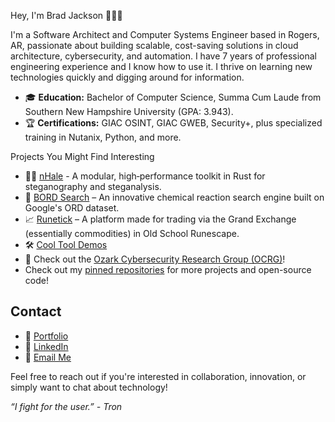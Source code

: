 <!-- ![profile-banner](./images/test.gif)   -->

Hey, I'm Brad Jackson 🧑🏻‍💻  
  
  
I'm a Software Architect and Computer Systems Engineer based in Rogers, AR, passionate about building scalable, cost-saving solutions in cloud architecture, cybersecurity, and automation. I have 7 years of professional engineering experience and I know how to use it. I thrive on learning new technologies quickly and digging around for information.

- 🎓 **Education:** Bachelor of Computer Science, Summa Cum Laude from Southern New Hampshire University (GPA: 3.943).
- 🏆 **Certifications:** GIAC OSINT, GIAC GWEB, Security+, plus specialized training in Nutanix, Python, and more.  

Projects You Might Find Interesting  
  
- 🕵️‍♂️ [nHale](https://github.com/iron-hope-shop/nHale#readme) - A modular, high‑performance toolkit in Rust for steganography and steganalysis.
- 🚀 [BORD Search](https://bordsearch.com) – An innovative chemical reaction search engine built on Google's ORD dataset.
- 📈 [Runetick](https://runetick.com) – A platform made for trading via the Grand Exchange (essentially commodities) in Old School Runescape.
- 🛠️ [Cool Tool Demos](https://github.com/iron-hope-shop/tool-demos#readme)
- 🦉 Check out the [Ozark Cybersecurity Research Group (OCRG)](https://github.com/OCRG)!
- Check out my [pinned repositories](https://github.com/iron-hope-shop#the-end) for more projects and open-source code!

## Contact

- 🔮 [Portfolio](https://brad-jackson.com)
- 💼 [LinkedIn](https://www.linkedin.com/in/bradley-jackson-a73a92191)
- 📧 [Email Me](mailto:me@brad-jackson.com)

Feel free to reach out if you're interested in collaboration, innovation, or simply want to chat about technology!

<!-- Fun fact: Iron Hope Shop is an anagram for Siphonophore-->

*“I fight for the user.” - Tron*